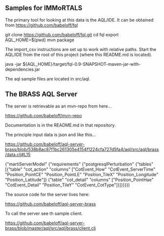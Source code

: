 ## Samples for IMMoRTALS

The primary tool for looking at this data is the AQL/IDE.
It can be obtained from https://github.com/babeloff/fql

  git clone https://github.com/babeloff/fql.git
  cd fql
  export AQL_HOME=$(pwd)
  mvn package

The import_csv instructions are set up to work with relative paths.
Start the AQL/IDE from the root of this project (where this README.md is located).

  java -jar ${AQL_HOME}/target/fql-0.9-SNAPSHOT-maven-jar-with-dependencies.jar

The aql sample files are located in src/aql.

## The BRASS AQL Server

The server is retrievable as an mvn-repo from here...

https://github.com/babeloff/mvn-repo

Documentation is in the README.md in that repository.

The principle input data is json and like this...

https://github.com/babeloff/aql-server-brass/blob/538b8ac87f1bc261305e4154f1224cfa727d5fa4/aql/src/aql/brass/data.clj#L15

{"martiServerModel"
   {"requirements"
    {"postgresqlPerturbation"
     {"tables"
      [{"table"  "cot_action"
        "columns"
         ["CotEvent_How"
          "CotEvent_ServerTime"
          "Position_PointCE"
          "Position_PointLE"
          "Position_TileX"
          "Position_Longitude"
          "Position_Latitude"]}
       {"table" "cot_detail"
        "columns"
        ["Position_PointHae"
         "CotEvent_Detail"
         "Position_TileY"
         "CotEvent_CotType"]}]}}}})

The source code for the server lives here:

https://github.com/babeloff/aql-server-brass

To call the server see th sample client.

https://github.com/babeloff/aql-server-brass/blob/master/aql/src/aql/brass/client.clj




